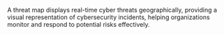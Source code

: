 A threat map displays real-time cyber threats geographically, providing a visual representation of cybersecurity incidents, helping organizations monitor and respond to potential risks effectively.